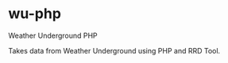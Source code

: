 wu-php
======

Weather Underground PHP

Takes data from Weather Underground using PHP and RRD Tool.
